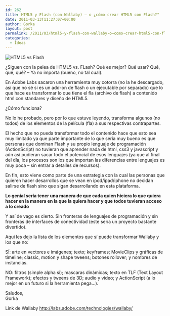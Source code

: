 ```yaml
---
id: 262
title: HTML5 y Flash (con Wallaby) – o ¿cómo crear HTML5 con Flash?"
date: 2011-03-13T11:27:07+00:00
author: Gorka
layout: post
permalink: /2011/03/html5-y-flash-con-wallaby-o–como-crear-html5-con-flash/
categories:
  - Ideas
---
```

<img style="margin: auto;" src="/public/img/2011/03/html5vsflash.jpg" alt="HTML5 vs Flash" />

¿Siguen con la pelea de HTML5 vs. FLash? Qué es mejor? Qué usar? Qué, qué, qué? – Ya no importa (bueno, no tal cual).

En Adobe Labs sacaron una herramienta muy cotorra (no la he descargado, así que no sé si es un add-on de flash o un ejecutable por separado) que lo que hace es transformar lo que tiene el fla (archivo de flash) a contenido html con standares y diseño de HTML5.

¿Cómo funciona?

No lo he probado, pero por lo que estuve leyendo, transforma algunos (no todos) de los elementos de la película (fla) a sus respectivas contrapartes.

El hecho que no pueda transformar todo el contenido hace que esto sea muy limitado ya que parte importante de lo que sería muy bueno es que personas que dominan Flash y su propio lenguaje de programación (ActionScript) no tuvieran que aprender nada de html, css3 y javascript y aún así pudieran sacar todo el potencial de esos lenguajes (ya que al final del día, los procesos son los que importan las diferencias entre lenguajes es muy poca – sin entrar a detalles de recursos).

En fin, esto viene como parte de una estrategia con la cual las personas que quieren hacer desarrollos que se vean en ipod/ipad/iphone no decidan salirse de flash sino que sigan desarrollando en esta plataforma.

**Lo genial sería tener una manera de que cada quien hiciera lo que quiera hacer en la manera en la que la quiera hacer y que todos tuvieran acceso a lo creado**

Y así de vago es cierto. Sin fronteras de lenguajes de programación y sin fronteras de interfaces de conectividad (este sería un proyecto bastante divertido).

Aqui les dejo la lista de los elementos que sí puede transformar Wallaby y los que no:

SÍ: arte en vectores e imágenes; texto; keyframes; MovieClips y gráficas de timeline; classic, motion y shape tweens; botones rollover; y nombres de instancias.

NO: filtros (simple alpha si); mascaras dinámicas; texto en TLF (Text Layout Framework); efectos y tweens de 3D; audio y video; y ActionScript (a lo mejor en un futuro si la herramienta pega…).

Saludos,<br />
Gorka

Link de Wallaby http://labs.adobe.com/technologies/wallaby/
